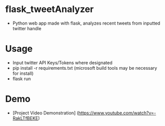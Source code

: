 # flask_tweetAnalyzer
* Python web app made with flask, analyzes recent tweets from inputted twitter handle

# Usage
* Input twitter API Keys/Tokens where designated
* pip install -r requirements.txt (microsoft build tools may be necessary for install)
* flask run

# Demo
* [Project Video Demonstration] (https://www.youtube.com/watch?v=-RakLTfBEKE)
